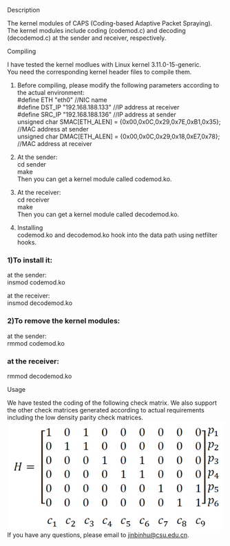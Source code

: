 Description  
  
The kernel modules of CAPS (Coding-based Adaptive Packet Spraying).   
The kernel modules include coding (codemod.c) and decoding (decodemod.c) at the sender and receiver, respectively.  
  
Compiling  
  
I have tested the kernel modlues with Linux kernel 3.11.0-15-generic.   
You need the corresponding kernel header files to compile them.   
  
1. Before compiling, please modify the following parameters according to the actual environment:  
#define ETH "eth0"  //NIC name  
#define DST_IP "192.168.188.133"  //IP address at receiver  
#define SRC_IP "192.168.188.136"  //IP address at sender  
unsigned char SMAC[ETH_ALEN] = {0x00,0x0C,0x29,0x7E,0xB1,0x35}; //MAC address at sender  
unsigned char DMAC[ETH_ALEN] = {0x00,0x0C,0x29,0x18,0xE7,0x78}; //MAC address at receiver  
  
2. At the sender:  
cd sender  
make  
Then you can get a kernel module called codemod.ko.  
  
3. At the receiver:  
cd receiver  
make  
Then you can get a kernel module called decodemod.ko.  
  
4. Installing  
codemod.ko and decodemod.ko hook into the data path using netfilter hooks.   
  
### 1)To install it:   
at the sender:  
insmod codemod.ko 
  
at the receiver:  
insmod decodemod.ko  
  
### 2)To remove the kernel modules:    
at the sender:  
rmmod codemod.ko  
  
### at the receiver:  
rmmod decodemod.ko  
  
Usage  

We have tested the coding of the following check matrix. We also support the other check matrices generated according to actual requirements including the low density parity check matrices.  
![image](https://github.com/jinbinhu/CAPS-Mininet/blob/master/check_matrix.png)  
If you have any questions, please email to jinbinhu@csu.edu.cn.  




